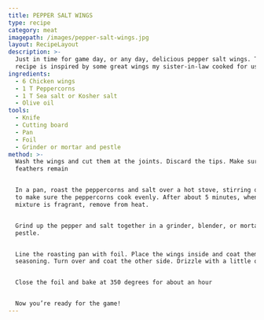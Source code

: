 ```yaml
---
title: PEPPER SALT WINGS
type: recipe
category: meat
imagepath: /images/pepper-salt-wings.jpg
layout: RecipeLayout
description: >-
  Just in time for game day, or any day, delicious pepper salt wings. This
  recipe is inspired by some great wings my sister-in-law cooked for us.
ingredients:
  - 6 Chicken wings
  - 1 T Peppercorns
  - 1 T Sea salt or Kosher salt
  - Olive oil
tools:
  - Knife
  - Cutting board
  - Pan
  - Foil
  - Grinder or mortar and pestle
method: >-
  Wash the wings and cut them at the joints. Discard the tips. Make sure no
  feathers remain


  In a pan, roast the peppercorns and salt over a hot stove, stirring or shaking
  to make sure the peppercorns cook evenly. After about 5 minutes, when the
  mixture is fragrant, remove from heat.


  Grind up the pepper and salt together in a grinder, blender, or mortar and
  pestle.


  Line the roasting pan with foil. Place the wings inside and coat them with the
  seasoning. Turn over and coat the other side. Drizzle with a little oil.


  Close the foil and bake at 350 degrees for about an hour


  Now you’re ready for the game!
---
```



